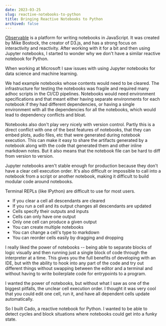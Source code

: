 ```yaml
---
date: 2023-03-25
slug: reactive-notebooks-to-python
title: Bringing Reactive Notebooks to Python
archived: false
---
```


<a href="https://observablehq.com" target="_blank">Observable</a> is a platform for writing notebooks in JavaScript. It was created by Mike Bostock, the creator of D3.js, and has a strong focus on interactivity and reactivity. After working with it for a bit and then using Jupyter notebooks, I started to wonder why we don't have a similar reactive notebook for Python.

When working at Microsoft I saw issues with using Jupyter notebooks for data science and machine learning.

We had example notebooks whose contents would need to be cleared. The infrastructure for testing the notebooks was fragile and required many adhoc scripts in the CI/CD pipelines. Notebooks would need environment specifications and that meant either having separate environments for each notebook if they had different dependencies, or having a single environment with all the dependencies for all the notebooks, which would lead to dependency conflicts and bloat.

Notebooks also don't play very nicely with version control. Partly this is a direct conflict with one of the best features of notebooks, that they can embed plots, audio files, etc that were generated during notebook execution. This can make it easy to share the artifacts generated by a notebook along with the code that generated them and other inline markdown notes. But it also means that the notebook file can be hard to diff from version to version.

Jupyter notebooks aren't stable enough for production because they don't have a clear cell execution order. It's also difficult or impossible to call into a notebook from a script or another notebook, making it difficult to build modular code around notebooks.

Terminal REPLs (like IPython) are difficult to use for most users.

- If you clear a cell all descendants are cleared
- If you run a cell and its output changes all descendants are updated
- Cells specify their outputs and inputs
- Cells can only have one output
- Only one cell can produce a given output
- You can create multiple notebooks
- You can change a cell's type to markdown
- You can reorder cells easily by dragging and dropping

I really liked the power of notebooks -- being able to separate blocks of logic visually and then running just a single block of code through the interpreter at a time. This gives you the full benefits of developing with an IDE, but with the ability to hook into any part of the code and try out different things without swapping between the editor and a terminal and without having to write boilerplate code for entrypoints to a program.

I wanted the power of notebooks, but without what I saw as one of the biggest pitfalls, the unclear cell execution order. I thought it was very cool that you could edit one cell, run it, and have all dependent cells update automatically.

So I built Cado, a reactive notebook for Python. I wanted to be able to detect cycles and block situations where notebooks could get into a funky state.
